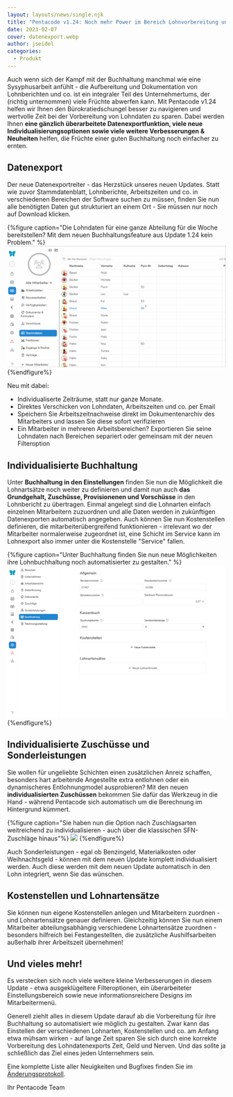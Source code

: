 ```yaml
---
layout: layouts/news/single.njk
title: "Pentacode v1.24: Noch mehr Power im Bereich Lohnvorbereitung und Datenexport"
date: 2023-02-07
cover: datenexport.webp
author: jseidel
categories:
  - Produkt
---
```


Auch wenn sich der Kampf mit der Buchhaltung manchmal wie eine Sysyphusarbeit anfühlt - die Aufbereitung und Dokumentation von Lohnberichten und co. ist ein integraler Teil des Unternehmertums, der (richtig unternommen) viele Früchte abwerfen kann. 
Mit Pentacode v1.24 helfen wir Ihnen den Bürokratiedschungel besser zu navigieren und wertvolle Zeit bei der Vorbereitung von Lohndaten zu sparen. Dabei werden Ihnen **eine gänzlich überarbeitete Datenexportfunktion, viele neue Individualisierungsoptionen sowie viele weitere Verbesserungen & Neuheiten** helfen, die Früchte einer guten Buchhaltung noch einfacher zu ernten. 

## Datenexport

Der neue Datenexportreiter - das Herzstück unseres neuen Updates. Statt wie zuvor Stammdatenblatt, Lohnberichte, Arbeitszeiten und co. in verschiedenen Bereichen der Software suchen zu müssen, finden Sie nun alle benötigten Daten gut strukturiert an einem Ort - Sie müssen nur noch auf Download klicken.

{%figure caption="Die Lohndaten für eine ganze Abteilung für die Woche bereitstellen? Mit dem neuen Buchhaltungsfeature aus Update 1.24 kein Problem." %}
<img src="lohnberichte.gif" alt="Animierter Screenshot der Datenexport-funktion." />
{%endfigure%}

Neu mit dabei: 
- Individualiserte Zeiträume, statt nur ganze Monate. 
- Direktes Verschicken von Lohndaten, Arbeitszeiten und co. per Email
- Speichern Sie Arbeitszeitnachweise direkt im Dokumentenarchiv des Mitarbeiters und lassen Sie diese sofort verifizieren
- Ein Mitarbeiter in mehreren Arbeitsbereichen? Exportieren Sie seine Lohndaten nach Bereichen separiert oder gemeinsam mit der neuen Filteroption


## Individualisierte Buchhaltung

Unter **Buchhaltung in den Einstellungen** finden Sie nun die Möglichkeit die Lohnartsätze noch weiter zu definieren und damit nun auch **das Grundgehalt, Zuschüsse, Provisionenen und Vorschüsse** in den Lohnbericht zu übertragen. Einmal angelegt sind die Lohnarten einfach einzelnen Mitarbeitern zuzuordnen und alle Daten werden in zukünftigen Datenexporten automatisch angegeben. 
Auch können Sie nun Kostenstellen definieren, die mitarbeiterübergreifend funktionieren - irrelevant wo der Mitarbeiter normalerweise zugeordnet ist, eine Schicht im Service kann im Lohnexport also immer unter die Kostenstelle "Service" fallen. 

{%figure caption="Unter Buchhaltung finden Sie nun neue Möglichkeiten ihre Lohnbuchhaltung noch automatisierter zu gestalten." %}
<img src="buchhaltung.webp"/>
{%endfigure%}

## Individualisierte Zuschüsse und Sonderleistungen

Sie wollen für ungeliebte Schichten einen zusätzlichen Anreiz schaffen, besonders hart arbeitende Angestellte extra entlohnen oder ein dynamischeres Entlohnungmodel ausprobieren?
Mit den neuen **individualisierten Zuschüssen** bekommen Sie dafür das Werkzeug in die Hand - während Pentacode sich automatisch um die Berechnung im Hintergrund kümmert. 

{%figure caption="Sie haben nun die Option nach Zuschlagsarten weitreichend zu individualisieren - auch über die klassischen SFN-Zuschläge hinaus"%}
<img src="zuschläge.webp"/>
{%endfigure%}

Auch Sonderleistungen - egal ob Benzingeld, Materialkosten oder Weihnachtsgeld - können mit dem neuen Update komplett individualisiert werden. Auch diese werden mit dem neuen Update automatisch in den Lohn integriert, wenn Sie das wünschen. 

## Kostenstellen und Lohnartensätze

Sie können nun eigene Kostenstellen anlegen und Mitarbeitern zuordnen - und Lohnartensätze genauer definieren. Gleichzeitig können Sie nun einem Mitarbeiter abteilungsabhängig verschiedene Lohnartensätze zuordnen - besonders hilfreich bei Festangestellten, die zusätzliche Aushilfsarbeiten außerhalb ihrer Arbeitszeit übernehmen!

## Und vieles mehr!

Es verstecken sich noch viele weitere kleine Verbesserungen in diesem Update - etwa ausgeklügeltere Filteroptionen, ein überarbeiteter Einstellungsbereich sowie neue informationsreichere Designs im Mitarbeitermenü. 

Generell ziehlt alles in diesem Update darauf ab die Vorbereitung für ihre Buchhaltung so automatisiert wie möglich zu gestalten. Zwar kann das Einstellen der verschiedenen Lohnarten, Kostenstellen und co. am Anfang etwa mühsam wirken - auf lange Zeit sparen Sie sich durch eine korrekte Vorbereitung des Lohndatenexports Zeit, Geld und Nerven. Und das sollte ja schließlich das Ziel eines jeden Unternehmers sein. 

Eine komplette Liste aller Neuigkeiten und Bugfixes finden Sie im [Änderungsprotokoll](/hilfe/aenderungsprotokoll/#1.24.0).

Ihr Pentacode Team
